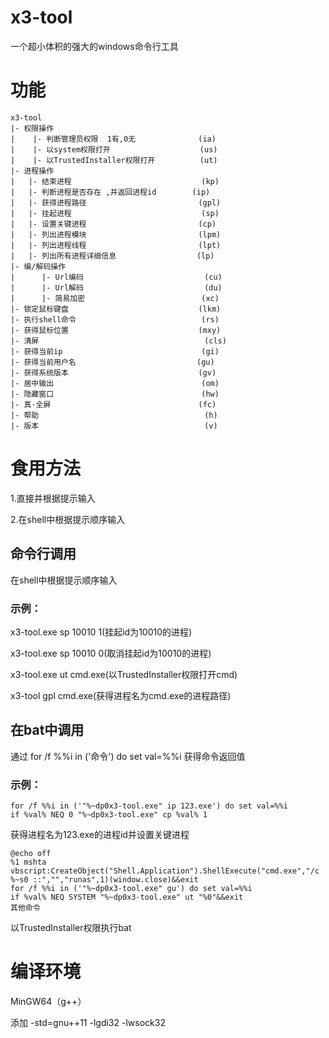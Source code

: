 # x3-tool
一个超小体积的强大的windows命令行工具
# 功能
    x3-tool
    |- 权限操作
    |    |- 判断管理员权限  1有,0无              (ia)
    |    |- 以system权限打开                    (us)
    |    |- 以TrustedInstaller权限打开          (ut)
    |- 进程操作
    |   |- 结束进程                             (kp)
    |   |- 判断进程是否存在 ,并返回进程id        (ip)
    |   |- 获得进程路径                         (gpl)
    |   |- 挂起进程                             (sp)
    |   |- 设置关键进程                         (cp)
    |   |- 列出进程模块                         (lpm)
    |   |- 列出进程线程                         (lpt)
    |   |- 列出所有进程详细信息                  (lp)
    |- 编/解码操作
    |      |- Url编码                           (cu)
    |      |- Url解码                           (du)
    |      |- 简易加密                          (xc)
    |- 锁定鼠标键盘                             (lkm)
    |- 执行shell命令                            (rs)
    |- 获得鼠标位置                             (mxy)
    |- 清屏                                     (cls)
    |- 获得当前ip                               (gi)
    |- 获得当前用户名                           (gu)
    |- 获得系统版本                             (gv)
    |- 居中输出                                 (om)
    |- 隐藏窗口                                 (hw)
    |- 真·全屏                                 (fc)
    |- 帮助                                     (h)
    |- 版本                                     (v)
# 食用方法
1.直接并根据提示输入

2.在shell中根据提示顺序输入

## 命令行调用

在shell中根据提示顺序输入

### 示例：
x3-tool.exe sp 10010 1(挂起id为10010的进程)

x3-tool.exe sp 10010 0(取消挂起id为10010的进程)

x3-tool.exe ut cmd.exe(以TrustedInstaller权限打开cmd)

x3-tool gpl cmd.exe(获得进程名为cmd.exe的进程路径)

## 在bat中调用

通过
    for /f %%i in ('命令') do set val=%%i 
获得命令返回值

### 示例：
    for /f %%i in ('"%~dp0x3-tool.exe" ip 123.exe') do set val=%%i 
    if %val% NEQ 0 "%~dp0x3-tool.exe" cp %val% 1
    
获得进程名为123.exe的进程id并设置关键进程

    @echo off
    %1 mshta vbscript:CreateObject("Shell.Application").ShellExecute("cmd.exe","/c %~s0 ::","","runas",1)(window.close)&&exit
    for /f %%i in ('"%~dp0x3-tool.exe" gu') do set val=%%i 
    if %val% NEQ SYSTEM "%~dp0x3-tool.exe" ut "%0"&&exit
    其他命令
    
以TrustedInstaller权限执行bat

# 编译环境
MinGW64（g++）

添加 -std=gnu++11 -lgdi32 -lwsock32
